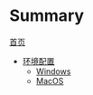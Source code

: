 # Summary

[首页](./README.md)

- [环境配置](./env/readme.md)
  - [Windows](./env/windows.md)
  - [MacOS](./env/mac.md)
